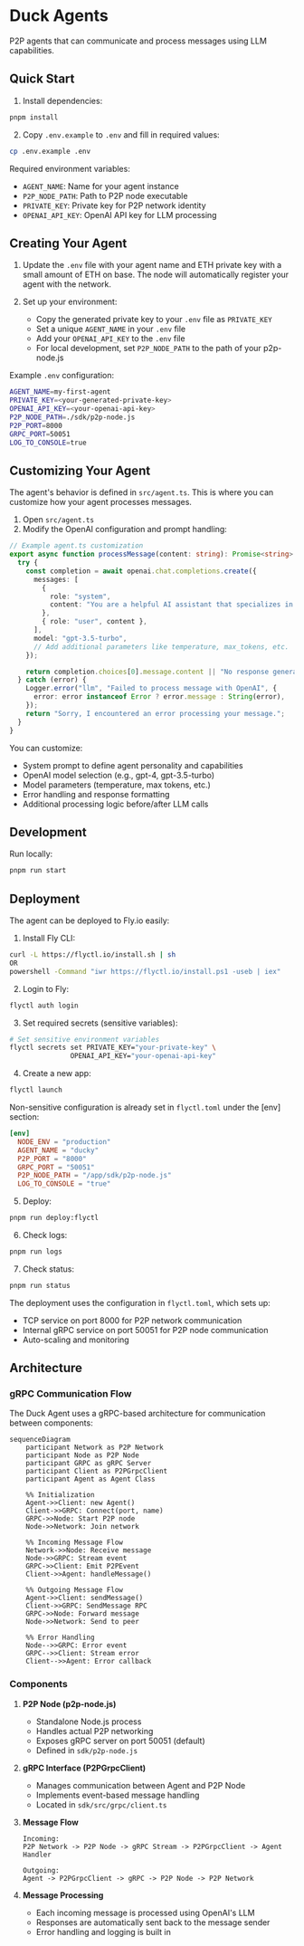 # Duck Agents

P2P agents that can communicate and process messages using LLM capabilities.

## Quick Start

1. Install dependencies:

```bash
pnpm install
```

2. Copy `.env.example` to `.env` and fill in required values:

```bash
cp .env.example .env
```

Required environment variables:

- `AGENT_NAME`: Name for your agent instance
- `P2P_NODE_PATH`: Path to P2P node executable
- `PRIVATE_KEY`: Private key for P2P network identity
- `OPENAI_API_KEY`: OpenAI API key for LLM processing

## Creating Your Agent

1. Update the `.env` file with your agent name and ETH private key with a small amount of ETH on base. The node will automatically register your agent with the network.

2. Set up your environment:
   - Copy the generated private key to your `.env` file as `PRIVATE_KEY`
   - Set a unique `AGENT_NAME` in your `.env` file
   - Add your `OPENAI_API_KEY` to the `.env` file
   - For local development, set `P2P_NODE_PATH` to the path of your p2p-node.js

Example `.env` configuration:

```bash
AGENT_NAME=my-first-agent
PRIVATE_KEY=<your-generated-private-key>
OPENAI_API_KEY=<your-openai-api-key>
P2P_NODE_PATH=./sdk/p2p-node.js
P2P_PORT=8000
GRPC_PORT=50051
LOG_TO_CONSOLE=true
```

## Customizing Your Agent

The agent's behavior is defined in `src/agent.ts`. This is where you can customize how your agent processes messages.

1. Open `src/agent.ts`
2. Modify the OpenAI configuration and prompt handling:

```typescript
// Example agent.ts customization
export async function processMessage(content: string): Promise<string> {
  try {
    const completion = await openai.chat.completions.create({
      messages: [
        {
          role: "system",
          content: "You are a helpful AI assistant that specializes in...",
        },
        { role: "user", content },
      ],
      model: "gpt-3.5-turbo",
      // Add additional parameters like temperature, max_tokens, etc.
    });

    return completion.choices[0].message.content || "No response generated";
  } catch (error) {
    Logger.error("llm", "Failed to process message with OpenAI", {
      error: error instanceof Error ? error.message : String(error),
    });
    return "Sorry, I encountered an error processing your message.";
  }
}
```

You can customize:

- System prompt to define agent personality and capabilities
- OpenAI model selection (e.g., gpt-4, gpt-3.5-turbo)
- Model parameters (temperature, max tokens, etc.)
- Error handling and response formatting
- Additional processing logic before/after LLM calls

## Development

Run locally:

```bash
pnpm run start
```

## Deployment

The agent can be deployed to Fly.io easily:

1. Install Fly CLI:

```bash
curl -L https://flyctl.io/install.sh | sh
OR
powershell -Command "iwr https://flyctl.io/install.ps1 -useb | iex"
```

2. Login to Fly:

```bash
flyctl auth login
```

3. Set required secrets (sensitive variables):

```bash
# Set sensitive environment variables
flyctl secrets set PRIVATE_KEY="your-private-key" \
               OPENAI_API_KEY="your-openai-api-key"
```

4. Create a new app:

```bash
flyctl launch
```

Non-sensitive configuration is already set in `flyctl.toml` under the [env] section:

```toml
[env]
  NODE_ENV = "production"
  AGENT_NAME = "ducky"
  P2P_PORT = "8000"
  GRPC_PORT = "50051"
  P2P_NODE_PATH = "/app/sdk/p2p-node.js"
  LOG_TO_CONSOLE = "true"
```

5. Deploy:

```bash
pnpm run deploy:flyctl
```

6. Check logs:

```bash
pnpm run logs
```

7. Check status:

```bash
pnpm run status
```

The deployment uses the configuration in `flyctl.toml`, which sets up:

- TCP service on port 8000 for P2P network communication
- Internal gRPC service on port 50051 for P2P node communication
- Auto-scaling and monitoring

## Architecture

### gRPC Communication Flow

The Duck Agent uses a gRPC-based architecture for communication between components:

```mermaid
sequenceDiagram
    participant Network as P2P Network
    participant Node as P2P Node
    participant GRPC as gRPC Server
    participant Client as P2PGrpcClient
    participant Agent as Agent Class

    %% Initialization
    Agent->>Client: new Agent()
    Client->>GRPC: Connect(port, name)
    GRPC->>Node: Start P2P node
    Node->>Network: Join network

    %% Incoming Message Flow
    Network->>Node: Receive message
    Node->>GRPC: Stream event
    GRPC->>Client: Emit P2PEvent
    Client->>Agent: handleMessage()

    %% Outgoing Message Flow
    Agent->>Client: sendMessage()
    Client->>GRPC: SendMessage RPC
    GRPC->>Node: Forward message
    Node->>Network: Send to peer

    %% Error Handling
    Node-->>GRPC: Error event
    GRPC-->>Client: Stream error
    Client-->>Agent: Error callback
```

### Components

1. **P2P Node (p2p-node.js)**

   - Standalone Node.js process
   - Handles actual P2P networking
   - Exposes gRPC server on port 50051 (default)
   - Defined in `sdk/p2p-node.js`

2. **gRPC Interface (P2PGrpcClient)**

   - Manages communication between Agent and P2P Node
   - Implements event-based message handling
   - Located in `sdk/src/grpc/client.ts`

3. **Message Flow**

   ```
   Incoming:
   P2P Network -> P2P Node -> gRPC Stream -> P2PGrpcClient -> Agent Handler

   Outgoing:
   Agent -> P2PGrpcClient -> gRPC -> P2P Node -> P2P Network
   ```

4. **Message Processing**
   - Each incoming message is processed using OpenAI's LLM
   - Responses are automatically sent back to the message sender
   - Error handling and logging is built in
